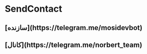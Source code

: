 # SendContact

<h2> [سازنده](https://telegram.me/mosidevbot)
<h2> [کانال](https://telegram.me/norbert_team)
